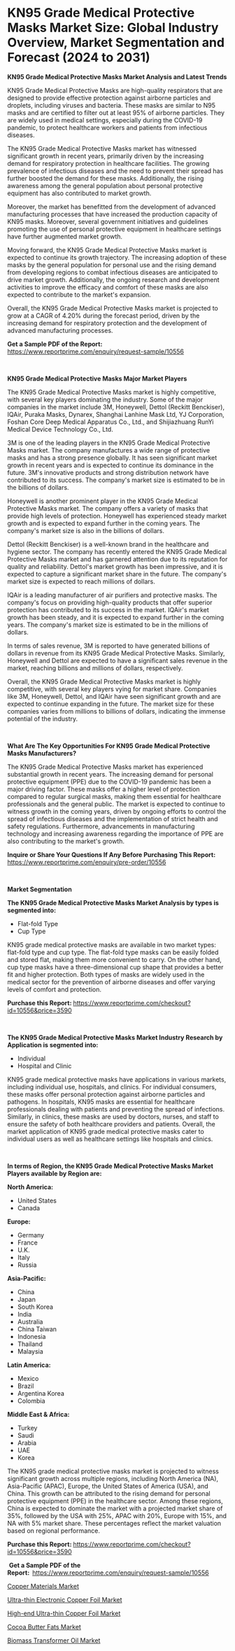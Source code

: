 <p><h1>KN95 Grade Medical Protective Masks Market Size: Global Industry Overview, Market Segmentation and Forecast (2024 to 2031)</h1></p><p><strong>KN95 Grade Medical Protective Masks Market Analysis and Latest Trends</strong></p>
<p><p>KN95 Grade Medical Protective Masks are high-quality respirators that are designed to provide effective protection against airborne particles and droplets, including viruses and bacteria. These masks are similar to N95 masks and are certified to filter out at least 95% of airborne particles. They are widely used in medical settings, especially during the COVID-19 pandemic, to protect healthcare workers and patients from infectious diseases.</p><p>The KN95 Grade Medical Protective Masks market has witnessed significant growth in recent years, primarily driven by the increasing demand for respiratory protection in healthcare facilities. The growing prevalence of infectious diseases and the need to prevent their spread has further boosted the demand for these masks. Additionally, the rising awareness among the general population about personal protective equipment has also contributed to market growth.</p><p>Moreover, the market has benefitted from the development of advanced manufacturing processes that have increased the production capacity of KN95 masks. Moreover, several government initiatives and guidelines promoting the use of personal protective equipment in healthcare settings have further augmented market growth.</p><p>Moving forward, the KN95 Grade Medical Protective Masks market is expected to continue its growth trajectory. The increasing adoption of these masks by the general population for personal use and the rising demand from developing regions to combat infectious diseases are anticipated to drive market growth. Additionally, the ongoing research and development activities to improve the efficacy and comfort of these masks are also expected to contribute to the market's expansion.</p><p>Overall, the KN95 Grade Medical Protective Masks market is projected to grow at a CAGR of 4.20% during the forecast period, driven by the increasing demand for respiratory protection and the development of advanced manufacturing processes.</p></p>
<p><strong>Get a Sample PDF of the Report:&nbsp;</strong> <a href="https://www.reportprime.com/enquiry/request-sample/10556">https://www.reportprime.com/enquiry/request-sample/10556</a></p>
<p>&nbsp;</p>
<p><strong>KN95 Grade Medical Protective Masks Major Market Players</strong></p>
<p><p>The KN95 Grade Medical Protective Masks market is highly competitive, with several key players dominating the industry. Some of the major companies in the market include 3M, Honeywell, Dettol (Reckitt Benckiser), IQAir, Puraka Masks, Dynarex, Shanghai Lanhine Mask Ltd, YJ Corporation, Foshan Core Deep Medical Apparatus Co., Ltd., and Shijiazhuang RunYi Medical Device Technology Co., Ltd.</p><p>3M is one of the leading players in the KN95 Grade Medical Protective Masks market. The company manufactures a wide range of protective masks and has a strong presence globally. It has seen significant market growth in recent years and is expected to continue its dominance in the future. 3M's innovative products and strong distribution network have contributed to its success. The company's market size is estimated to be in the billions of dollars.</p><p>Honeywell is another prominent player in the KN95 Grade Medical Protective Masks market. The company offers a variety of masks that provide high levels of protection. Honeywell has experienced steady market growth and is expected to expand further in the coming years. The company's market size is also in the billions of dollars.</p><p>Dettol (Reckitt Benckiser) is a well-known brand in the healthcare and hygiene sector. The company has recently entered the KN95 Grade Medical Protective Masks market and has garnered attention due to its reputation for quality and reliability. Dettol's market growth has been impressive, and it is expected to capture a significant market share in the future. The company's market size is expected to reach millions of dollars.</p><p>IQAir is a leading manufacturer of air purifiers and protective masks. The company's focus on providing high-quality products that offer superior protection has contributed to its success in the market. IQAir's market growth has been steady, and it is expected to expand further in the coming years. The company's market size is estimated to be in the millions of dollars.</p><p>In terms of sales revenue, 3M is reported to have generated billions of dollars in revenue from its KN95 Grade Medical Protective Masks. Similarly, Honeywell and Dettol are expected to have a significant sales revenue in the market, reaching billions and millions of dollars, respectively.</p><p>Overall, the KN95 Grade Medical Protective Masks market is highly competitive, with several key players vying for market share. Companies like 3M, Honeywell, Dettol, and IQAir have seen significant growth and are expected to continue expanding in the future. The market size for these companies varies from millions to billions of dollars, indicating the immense potential of the industry.</p></p>
<p>&nbsp;</p>
<p><strong>What Are The Key Opportunities For KN95 Grade Medical Protective Masks Manufacturers?</strong></p>
<p><p>The KN95 Grade Medical Protective Masks market has experienced substantial growth in recent years. The increasing demand for personal protective equipment (PPE) due to the COVID-19 pandemic has been a major driving factor. These masks offer a higher level of protection compared to regular surgical masks, making them essential for healthcare professionals and the general public. The market is expected to continue to witness growth in the coming years, driven by ongoing efforts to control the spread of infectious diseases and the implementation of strict health and safety regulations. Furthermore, advancements in manufacturing technology and increasing awareness regarding the importance of PPE are also contributing to the market's growth.</p></p>
<p><strong>Inquire or Share Your Questions If Any Before Purchasing This Report:</strong> <a href="https://www.reportprime.com/enquiry/pre-order/10556">https://www.reportprime.com/enquiry/pre-order/10556</a></p>
<p>&nbsp;</p>
<p><strong>Market Segmentation</strong></p>
<p><strong>The KN95 Grade Medical Protective Masks Market Analysis by types is segmented into:</strong></p>
<p><ul><li>Flat-fold Type</li><li>Cup Type</li></ul></p>
<p><p>KN95 grade medical protective masks are available in two market types: flat-fold type and cup type. The flat-fold type masks can be easily folded and stored flat, making them more convenient to carry. On the other hand, cup type masks have a three-dimensional cup shape that provides a better fit and higher protection. Both types of masks are widely used in the medical sector for the prevention of airborne diseases and offer varying levels of comfort and protection.</p></p>
<p><strong>Purchase this Report:&nbsp;</strong><a href="https://www.reportprime.com/checkout?id=10556&price=3590">https://www.reportprime.com/checkout?id=10556&price=3590</a></p>
<p>&nbsp;</p>
<p><strong>The KN95 Grade Medical Protective Masks Market Industry Research by Application is segmented into:</strong></p>
<p><ul><li>Individual</li><li>Hospital and Clinic</li></ul></p>
<p><p>KN95 grade medical protective masks have applications in various markets, including individual use, hospitals, and clinics. For individual consumers, these masks offer personal protection against airborne particles and pathogens. In hospitals, KN95 masks are essential for healthcare professionals dealing with patients and preventing the spread of infections. Similarly, in clinics, these masks are used by doctors, nurses, and staff to ensure the safety of both healthcare providers and patients. Overall, the market application of KN95 grade medical protective masks cater to individual users as well as healthcare settings like hospitals and clinics.</p></p>
<p>&nbsp;</p>
<p><strong>In terms of Region, the KN95 Grade Medical Protective Masks Market Players available by Region are:</strong></p>
<p>
    <p> <strong> North America: </strong>
        <ul>
            <li>United States</li>
            <li>Canada</li>
        </ul>
        </p> 
    <p> <strong> Europe: </strong>
        <ul>
            <li>Germany</li>
            <li>France</li>
            <li>U.K.</li>
            <li>Italy</li>
            <li>Russia</li>
        </ul>
        </p> 
    <p> <strong> Asia-Pacific: </strong>
        <ul>
            <li>China</li>
            <li>Japan</li>
            <li>South Korea</li>
            <li>India</li>
            <li>Australia</li>
            <li>China Taiwan</li>
            <li>Indonesia</li>
            <li>Thailand</li>
            <li>Malaysia</li>
        </ul>
        </p> 
    <p> <strong> Latin America: </strong>
        <ul>
            <li>Mexico</li>
            <li>Brazil</li>
            <li>Argentina Korea</li>
            <li>Colombia</li>
        </ul>
        </p> 
    <p> <strong> Middle East & Africa: </strong>
        <ul>
            <li>Turkey</li>
            <li>Saudi</li>
            <li>Arabia</li>
            <li>UAE</li>
            <li>Korea</li>
        </ul>
    </p>
    </p>
<p><p>The KN95 grade medical protective masks market is projected to witness significant growth across multiple regions, including North America (NA), Asia-Pacific (APAC), Europe, the United States of America (USA), and China. This growth can be attributed to the rising demand for personal protective equipment (PPE) in the healthcare sector. Among these regions, China is expected to dominate the market with a projected market share of 35%, followed by the USA with 25%, APAC with 20%, Europe with 15%, and NA with 5% market share. These percentages reflect the market valuation based on regional performance.</p></p>
<p><strong>Purchase this Report: </strong><a href="https://www.reportprime.com/checkout?id=10556&price=3590">https://www.reportprime.com/checkout?id=10556&price=3590</a></p>
<p>&nbsp;<strong>Get a Sample PDF of the Report:&nbsp;&nbsp;</strong><a href="https://www.reportprime.com/enquiry/request-sample/10556">https://www.reportprime.com/enquiry/request-sample/10556</a></p>
<p><strong></strong></p>
<p><p><a href="https://medium.com/@joseramirez66655/copper-materials-market-report-reveals-the-latest-trends-and-growth-opportunities-of-this-market-b3f7cca674b8">Copper Materials Market</a></p><p><a href="https://medium.com/@joseramirez66655/ultra-thin-electronic-copper-foil-market-insights-into-market-cagr-market-trends-and-growth-19660e42679b">Ultra-thin Electronic Copper Foil Market</a></p><p><a href="https://medium.com/@joseramirez66655/high-end-ultra-thin-copper-foil-market-research-report-its-history-and-forecast-2024-to-2031-ed38fa1dd161">High-end Ultra-thin Copper Foil Market</a></p><p><a href="https://medium.com/@joseramirez66655/decoding-cocoa-butter-fats-market-metrics-market-share-trends-and-growth-patterns-1971936e4c49">Cocoa Butter Fats Market</a></p><p><a href="https://medium.com/@joseramirez66655/biomass-transformer-oil-nbsp-market-focuses-on-market-share-size-and-projected-forecast-till-2031-c9e75dd60c62">Biomass Transformer Oil Market</a></p></p>